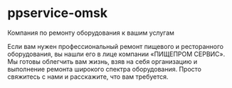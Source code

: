 # ppservice-omsk
Компания по ремонту оборудования к вашим услугам

Если вам нужен профессиональный  ремонт пищевого и ресторанного оборудования, вы нашли его в лице компании «ПИЩЕПРОМ СЕРВИС».
Мы готовы облегчить вам жизнь, взяв на себя организацию и выполнение ремонта широкого спектра оборудования.
Просто свяжитесь с нами и расскажите, что вам требуется.
